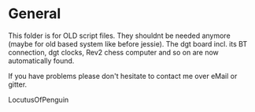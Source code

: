 General
=======
This folder is for OLD script files. They shouldnt be needed anymore (maybe for old based system like before jessie).
The dgt board incl. its BT connection, dgt clocks, Rev2 chess computer and so on are now automatically found.


If you have problems please don't hesitate to contact me over eMail or gitter.

LocutusOfPenguin
